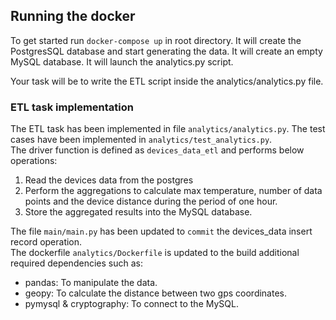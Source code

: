 ## Running the docker

To get started run ``` docker-compose up ``` in root directory.
It will create the PostgresSQL database and start generating the data.
It will create an empty MySQL database.
It will launch the analytics.py script. 

Your task will be to write the ETL script inside the analytics/analytics.py file.

### ETL task implementation
The ETL task has been implemented in file `analytics/analytics.py`. The test cases have been implemented in `analytics/test_analytics.py`.  
The driver function is defined as `devices_data_etl` and performs below operations:
1. Read the devices data from the postgres
2. Perform the aggregations to calculate max temperature, number of data points and the device distance during the period of one hour.
3. Store the aggregated results into the MySQL database.

The file `main/main.py` has been updated to `commit` the devices_data insert record operation.  
The dockerfile `analytics/Dockerfile` is updated to the build additional required dependencies such as:
- pandas: To manipulate the data.
- geopy: To calculate the distance between two gps coordinates.
- pymysql & cryptography: To connect to the MySQL.

